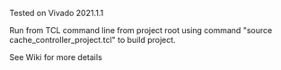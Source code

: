 Tested on Vivado 2021.1.1

Run from TCL command line from project root using command "source cache_controller_project.tcl" to build project.

See Wiki for more details
